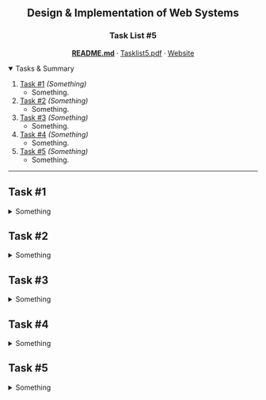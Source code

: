 <p align="center">
  <h2 align="center">Design & Implementation of Web Systems</h2>
  <h3 align="center">Task List #5</h3>
  <p align="center">
    <a href="./README.md"><strong>README.md</strong></a>
    ·
    <a href="./Tasklist5.pdf">Tasklist5.pdf</a>
    ·
    <a href="https://luzkan.github.io/DesignAndImplementationOfWebSystems/Tasklist5/index.html">Website</a>
  </p>
</p>

<details open>
  <summary>Tasks & Summary</summary>
  <ol>
    <li>
      <a href="#task-1">Task #1</a>
      <i>(Something)</i>
      <ul>
        <li>Something.</li>
      </ul>
    </li>
    <li>
      <a href="#task-2">Task #2</a>
      <i>(Something)</i>
      <ul>
        <li>Something.</li>
      </ul>
    </li>
    <li>
      <a href="#task-3">Task #3</a>
      <i>(Something)</i>
      <ul>
        <li>Something.</li>
      </ul>
    </li>
    <li>
    <a href="#task-4">Task #4</a>
      <i>(Something)</i>
      <ul>
        <li>Something.</li>
      </ul>
    </li>
        <li>
    <a href="#task-5">Task #5</a>
      <i>(Something)</i>
      <ul>
        <li>Something.</li>
      </ul>
    </li>
  </ol>
</details>

---

## Task #1
<details>
  <summary>Something</summary>

---

### Something
##### Something
<img src="./img/task1_smth.png" alt="Task1 - Smth" width="625"/>

</details>

## Task #2
<details>
  <summary>Something</summary>

---

### Something
##### Something
<img src="./img/task1_smth.png" alt="Task1 - Smth" width="625"/>

</details>


## Task #3
<details>
  <summary>Something</summary>

---

### Something
##### Something
<img src="./img/task1_smth.png" alt="Task1 - Smth" width="625"/>

</details>

## Task #4
<details>
  <summary>Something</summary>

---

### Something
##### Something
<img src="./img/task1_smth.png" alt="Task1 - Smth" width="625"/>

</details>

## Task #5
<details>
  <summary>Something</summary>

---

### Something
##### Something
<img src="./img/task1_smth.png" alt="Task1 - Smth" width="625"/>

</details>